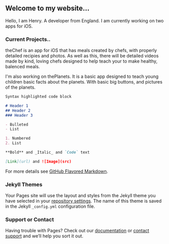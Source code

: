 ## Welcome to my website...

Hello, I am Henry. A developer from England. I am currently working on two apps for iOS.

### Current Projects..

theChef is an app for iOS that has meals created by chefs, with properly detailed recipies and photos. As well as this, there will be detailed videos made by kind, loving chefs designed to help teach your to make healthy, balenced meals.

I'm also working on thePlanets. It is a basic app designed to teach young children basic facts about the planets. With basic big buttons, and pictures of the planets.

```markdown
Syntax highlighted code block

# Header 1
## Header 2
### Header 3

- Bulleted
- List

1. Numbered
2. List

**Bold** and _Italic_ and `Code` text

[Link](url) and ![Image](src)
```

For more details see [GitHub Flavored Markdown](https://guides.github.com/features/mastering-markdown/).

### Jekyll Themes

Your Pages site will use the layout and styles from the Jekyll theme you have selected in your [repository settings](https://github.com/itshenntendo/itshenntendo.github.io/settings). The name of this theme is saved in the Jekyll `_config.yml` configuration file.

### Support or Contact

Having trouble with Pages? Check out our [documentation](https://docs.github.com/categories/github-pages-basics/) or [contact support](https://github.com/contact) and we’ll help you sort it out.
